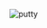 ![putty](https://user-images.githubusercontent.com/44256670/69903741-ebecfb00-13e0-11ea-959a-f3ecf3f0d113.jpg)

